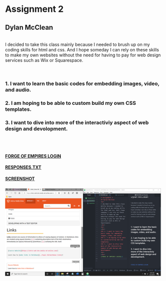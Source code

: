 # Assignment 2
## Dylan McClean
<br>
I decided to take this class mainly because I needed to brush up on my coding skills for html and css. And I hope someday I can rely on these skills to make my own websites without the need for having to pay for web design services such as Wix or Squarespace.
</br>
<br>
</br>

### 1. I want to learn the basic codes for embedding images, video, and audio.

### 2. I am hoping to be able to custom build my own CSS templates.

### 3. I want to dive into more of the interactiviy aspect of web design and devolopment.

<br>
</br>

#### [FORGE OF EMPIRES LOGIN](https://us.forgeofempires.com/login)

#### [RESPONSES.TXT](https://github.com/Dylan-McClean/Web-dev-hw/blob/master/Assignment-02/responses.txt)

#### [SCREENSHOT](https://github.com/Dylan-McClean/Web-dev-hw/blob/master/Assignment-02/screenshot.PNG)

### ![ATOM PROGRESS](screenshot.PNG)
